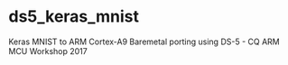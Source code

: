 # ds5_keras_mnist
Keras MNIST to ARM Cortex-A9 Baremetal porting using DS-5 - CQ ARM MCU Workshop 2017 

